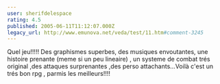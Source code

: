 ```yaml
---
user: sherifdelespace
rating: 4.5
published: 2005-06-11T11:12:07.000Z
legacy_url: http://www.emunova.net/veda/test/11.htm#comment-3245
---
```

Quel jeu!!!!!
Des graphismes superbes, des musiques envoutantes, une histoire prenante (meme si un peu lineaire) , un systeme de combat trés original ,des attaques surprenantes ,des perso attachants...Voilà c'est un trés bon rpg , parmis les meilleurs!!!!